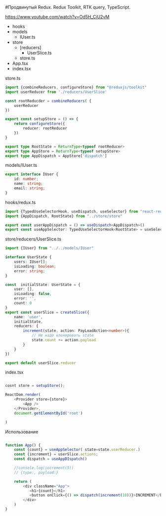 #Продвинутый Redux. Redux Toolkit, RTK query, TypeScript.

https://www.youtube.com/watch?v=Od5H_CiU2vM 


+ hooks
+ models
    + IUser.ts
+ store
    - [reducers]
        - UserSlice.ts
    + store.ts
+ App.tsx
+ index.tsx

store.ts
```typescript
import {combineReducers, configureStore} from "@reduxjs/toolkit"
import userReducer from './reducers/UserSlice'

const rootReducder = combineReducers( {
    userReducer
})

export const setupStore = () => {
    return configureStore({
        reducer: rootReducer
    })
}

export type RootState = ReturnType<typeof rootReducer>
export type AppStore = ReturnType<typeof setupStore>
export type AppDispatch = AppStore['dispatch']
```
models/IUser.ts
```typescript
export interface IUser {
    id: number;
    name: string;
    email: string;
}
```

hooks/redux.ts
```typescript
import {TypedUseSelectorHook, useDispatch, useSelector} from "react-redux"
import {AppDispatch, RootState} from "../store/store"

export const userAppDispatch = () => useDispatch<AppDispatch>()
export const useAppSelector: TypedUseSelectorHook<RootState> = useSelector

```

store/reducers/UserSlice.ts
```typescript
import {IUser} from "../../models/IUser"

interface UserState {
    users: IUser[];
    isLoading: boolean;
    error: string;
}

const  initialState: UserState = {
    user: [],
    isLoading: false,
    error: '',
    count: 0
}
export const userSlice = createSlice({
    name: 'user',
    initialState,
    reducers: {
        increment(state, action: PayLoadAction<number>){ 
            // Не надо клонировать state
            state.count += action.payload
        }
    }
})

export default userSlice.reducer
```

index.tsx
```typescript

cosnt store = setupStore();

ReactDom.render(
    <Provider store={store}>
        <App />
    </Provider>,
    document.getElementById('root')

)
```
Использование
```typescript

function App() {
    const {count} = useAppSelector( state=state.userReducer.)
    const {increment} = userSlice.actions;
    const dispatch = useAppDIspatch()

    //console.log(increment(5))
    // {type:, payload:}

    return (
        <div className="App">
           <h1>{count}</h1> 
           <button onClick={() => dispatch(increment(10))}>INCREMENT</button>
        </div>
    )
}
 



```
